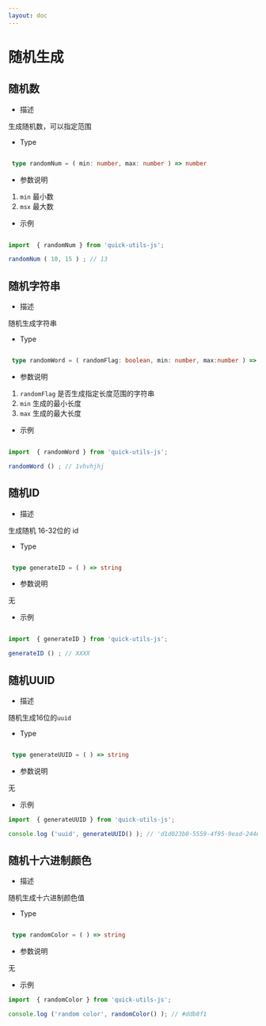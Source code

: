 ```yaml
---
layout: doc
---
```

# 随机生成

## 随机数

- 描述

生成随机数，可以指定范围

- Type

```ts

 type randomNum = ( min: number, max: number ) => number

```

- 参数说明

1. `min` 最小数
2. `msx` 最大数

- 示例

```ts

import  { randomNum } from 'quick-utils-js';

randomNum ( 10, 15 ) ; // 13

```

## 随机字符串

- 描述

随机生成字符串

- Type

```ts

 type randomWord = ( randomFlag: boolean, min: number, max:number ) => string

```

- 参数说明

1. `randomFlag` 是否生成指定长度范围的字符串
2. `min` 生成的最小长度
3. `max` 生成的最大长度

- 示例

```ts

import  { randomWord } from 'quick-utils-js';

randomWord () ; // 1vhvhjhj

```

## 随机ID

- 描述

生成随机 16-32位的 id

- Type

```ts

 type generateID = ( ) => string

```

- 参数说明

无

- 示例

```ts

import  { generateID } from 'quick-utils-js';

generateID () ; // XXXX

```


## 随机UUID

- 描述

随机生成16位的`uuid`

- Type

```ts

 type generateUUID = ( ) => string

```

- 参数说明

无

- 示例

```ts
import  { generateUUID } from 'quick-utils-js';

console.log ('uuid', generateUUID() ); // 'd1d023b0-5559-4f95-9ead-2446afca559f'

```

## 随机十六进制颜色

- 描述

随机生成十六进制颜色值

- Type

```ts

 type randomColor = ( ) => string

```

- 参数说明

无

- 示例

```ts
import  { randomColor } from 'quick-utils-js';

console.log ('random color', randomColor() ); // #ddb8f1

```